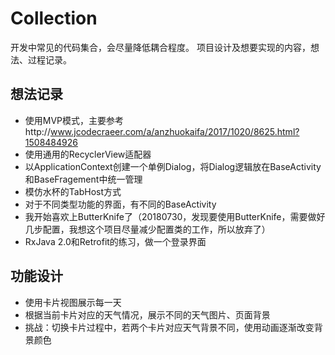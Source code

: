 # Collection
开发中常见的代码集合，会尽量降低耦合程度。
项目设计及想要实现的内容，想法、过程记录。

## 想法记录
* 使用MVP模式，主要参考http://www.jcodecraeer.com/a/anzhuokaifa/2017/1020/8625.html?1508484926
* 使用通用的RecyclerView适配器
* 以ApplicationContext创建一个单例Dialog，将Dialog逻辑放在BaseActivity和BaseFragement中统一管理
* 模仿水杯的TabHost方式
* 对于不同类型功能的界面，有不同的BaseActivity
* 我开始喜欢上ButterKnife了（20180730，发现要使用ButterKnife，需要做好几步配置，我想这个项目尽量减少配置类的工作，所以放弃了）
* RxJava 2.0和Retrofit的练习，做一个登录界面

## 功能设计
* 使用卡片视图展示每一天
* 根据当前卡片对应的天气情况，展示不同的天气图片、页面背景
* 挑战：切换卡片过程中，若两个卡片对应天气背景不同，使用动画逐渐改变背景颜色